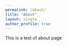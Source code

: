 ```yaml
---
permalink: /about/
title: "About"
layout: single
author_profile: true
---
```


This is a test of about page
